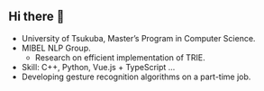 ## Hi there 👋

 - University of Tsukuba, Master’s Program in Computer Science.
 - MIBEL NLP Group.
   - Research on efficient implementation of TRIE.
 - Skill: C++, Python, Vue.js + TypeScript ...
 - Developing gesture recognition algorithms on a part-time job.

<!--
**tukt04/tukt04** is a ✨ _special_ ✨ repository because its `README.md` (this file) appears on your GitHub profile.

Here are some ideas to get you started:

- 🔭 I’m currently working on ...
- 🌱 I’m currently learning ...
- 👯 I’m looking to collaborate on ...
- 🤔 I’m looking for help with ...
- 💬 Ask me about ...
- 📫 How to reach me: ...
- 😄 Pronouns: ...
- ⚡ Fun fact: ...
-->
